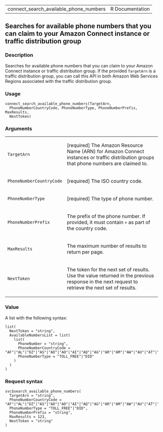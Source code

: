 <table style="width: 100%;">
<tbody>
<tr class="odd">
<td>connect_search_available_phone_numbers</td>
<td style="text-align: right;">R Documentation</td>
</tr>
</tbody>
</table>

## Searches for available phone numbers that you can claim to your Amazon Connect instance or traffic distribution group

### Description

Searches for available phone numbers that you can claim to your Amazon
Connect instance or traffic distribution group. If the provided
`TargetArn` is a traffic distribution group, you can call this API in
both Amazon Web Services Regions associated with the traffic
distribution group.

### Usage

    connect_search_available_phone_numbers(TargetArn,
      PhoneNumberCountryCode, PhoneNumberType, PhoneNumberPrefix, MaxResults,
      NextToken)

### Arguments

<table>
<colgroup>
<col style="width: 35%" />
<col style="width: 65%" />
</colgroup>
<tbody>
<tr class="odd">
<td><code
id="connect_search_available_phone_numbers_:_TargetArn">TargetArn</code></td>
<td><p>[required] The Amazon Resource Name (ARN) for Amazon Connect
instances or traffic distribution groups that phone numbers are claimed
to.</p></td>
</tr>
<tr class="even">
<td><code
id="connect_search_available_phone_numbers_:_PhoneNumberCountryCode">PhoneNumberCountryCode</code></td>
<td><p>[required] The ISO country code.</p></td>
</tr>
<tr class="odd">
<td><code
id="connect_search_available_phone_numbers_:_PhoneNumberType">PhoneNumberType</code></td>
<td><p>[required] The type of phone number.</p></td>
</tr>
<tr class="even">
<td><code
id="connect_search_available_phone_numbers_:_PhoneNumberPrefix">PhoneNumberPrefix</code></td>
<td><p>The prefix of the phone number. If provided, it must contain
<code>+</code> as part of the country code.</p></td>
</tr>
<tr class="odd">
<td><code
id="connect_search_available_phone_numbers_:_MaxResults">MaxResults</code></td>
<td><p>The maximum number of results to return per page.</p></td>
</tr>
<tr class="even">
<td><code
id="connect_search_available_phone_numbers_:_NextToken">NextToken</code></td>
<td><p>The token for the next set of results. Use the value returned in
the previous response in the next request to retrieve the next set of
results.</p></td>
</tr>
</tbody>
</table>

### Value

A list with the following syntax:

    list(
      NextToken = "string",
      AvailableNumbersList = list(
        list(
          PhoneNumber = "string",
          PhoneNumberCountryCode = "AF"|"AL"|"DZ"|"AS"|"AD"|"AO"|"AI"|"AQ"|"AG"|"AR"|"AM"|"AW"|"AU"|"AT"|"AZ"|"BS"|"BH"|"BD"|"BB"|"BY"|"BE"|"BZ"|"BJ"|"BM"|"BT"|"BO"|"BA"|"BW"|"BR"|"IO"|"VG"|"BN"|"BG"|"BF"|"BI"|"KH"|"CM"|"CA"|"CV"|"KY"|"CF"|"TD"|"CL"|"CN"|"CX"|"CC"|"CO"|"KM"|"CK"|"CR"|"HR"|"CU"|"CW"|"CY"|"CZ"|"CD"|"DK"|"DJ"|"DM"|"DO"|"TL"|"EC"|"EG"|"SV"|"GQ"|"ER"|"EE"|"ET"|"FK"|"FO"|"FJ"|"FI"|"FR"|"PF"|"GA"|"GM"|"GE"|"DE"|"GH"|"GI"|"GR"|"GL"|"GD"|"GU"|"GT"|"GG"|"GN"|"GW"|"GY"|"HT"|"HN"|"HK"|"HU"|"IS"|"IN"|"ID"|"IR"|"IQ"|"IE"|"IM"|"IL"|"IT"|"CI"|"JM"|"JP"|"JE"|"JO"|"KZ"|"KE"|"KI"|"KW"|"KG"|"LA"|"LV"|"LB"|"LS"|"LR"|"LY"|"LI"|"LT"|"LU"|"MO"|"MK"|"MG"|"MW"|"MY"|"MV"|"ML"|"MT"|"MH"|"MR"|"MU"|"YT"|"MX"|"FM"|"MD"|"MC"|"MN"|"ME"|"MS"|"MA"|"MZ"|"MM"|"NA"|"NR"|"NP"|"NL"|"AN"|"NC"|"NZ"|"NI"|"NE"|"NG"|"NU"|"KP"|"MP"|"NO"|"OM"|"PK"|"PW"|"PA"|"PG"|"PY"|"PE"|"PH"|"PN"|"PL"|"PT"|"PR"|"QA"|"CG"|"RE"|"RO"|"RU"|"RW"|"BL"|"SH"|"KN"|"LC"|"MF"|"PM"|"VC"|"WS"|"SM"|"ST"|"SA"|"SN"|"RS"|"SC"|"SL"|"SG"|"SX"|"SK"|"SI"|"SB"|"SO"|"ZA"|"KR"|"ES"|"LK"|"SD"|"SR"|"SJ"|"SZ"|"SE"|"CH"|"SY"|"TW"|"TJ"|"TZ"|"TH"|"TG"|"TK"|"TO"|"TT"|"TN"|"TR"|"TM"|"TC"|"TV"|"VI"|"UG"|"UA"|"AE"|"GB"|"US"|"UY"|"UZ"|"VU"|"VA"|"VE"|"VN"|"WF"|"EH"|"YE"|"ZM"|"ZW",
          PhoneNumberType = "TOLL_FREE"|"DID"
        )
      )
    )

### Request syntax

    svc$search_available_phone_numbers(
      TargetArn = "string",
      PhoneNumberCountryCode = "AF"|"AL"|"DZ"|"AS"|"AD"|"AO"|"AI"|"AQ"|"AG"|"AR"|"AM"|"AW"|"AU"|"AT"|"AZ"|"BS"|"BH"|"BD"|"BB"|"BY"|"BE"|"BZ"|"BJ"|"BM"|"BT"|"BO"|"BA"|"BW"|"BR"|"IO"|"VG"|"BN"|"BG"|"BF"|"BI"|"KH"|"CM"|"CA"|"CV"|"KY"|"CF"|"TD"|"CL"|"CN"|"CX"|"CC"|"CO"|"KM"|"CK"|"CR"|"HR"|"CU"|"CW"|"CY"|"CZ"|"CD"|"DK"|"DJ"|"DM"|"DO"|"TL"|"EC"|"EG"|"SV"|"GQ"|"ER"|"EE"|"ET"|"FK"|"FO"|"FJ"|"FI"|"FR"|"PF"|"GA"|"GM"|"GE"|"DE"|"GH"|"GI"|"GR"|"GL"|"GD"|"GU"|"GT"|"GG"|"GN"|"GW"|"GY"|"HT"|"HN"|"HK"|"HU"|"IS"|"IN"|"ID"|"IR"|"IQ"|"IE"|"IM"|"IL"|"IT"|"CI"|"JM"|"JP"|"JE"|"JO"|"KZ"|"KE"|"KI"|"KW"|"KG"|"LA"|"LV"|"LB"|"LS"|"LR"|"LY"|"LI"|"LT"|"LU"|"MO"|"MK"|"MG"|"MW"|"MY"|"MV"|"ML"|"MT"|"MH"|"MR"|"MU"|"YT"|"MX"|"FM"|"MD"|"MC"|"MN"|"ME"|"MS"|"MA"|"MZ"|"MM"|"NA"|"NR"|"NP"|"NL"|"AN"|"NC"|"NZ"|"NI"|"NE"|"NG"|"NU"|"KP"|"MP"|"NO"|"OM"|"PK"|"PW"|"PA"|"PG"|"PY"|"PE"|"PH"|"PN"|"PL"|"PT"|"PR"|"QA"|"CG"|"RE"|"RO"|"RU"|"RW"|"BL"|"SH"|"KN"|"LC"|"MF"|"PM"|"VC"|"WS"|"SM"|"ST"|"SA"|"SN"|"RS"|"SC"|"SL"|"SG"|"SX"|"SK"|"SI"|"SB"|"SO"|"ZA"|"KR"|"ES"|"LK"|"SD"|"SR"|"SJ"|"SZ"|"SE"|"CH"|"SY"|"TW"|"TJ"|"TZ"|"TH"|"TG"|"TK"|"TO"|"TT"|"TN"|"TR"|"TM"|"TC"|"TV"|"VI"|"UG"|"UA"|"AE"|"GB"|"US"|"UY"|"UZ"|"VU"|"VA"|"VE"|"VN"|"WF"|"EH"|"YE"|"ZM"|"ZW",
      PhoneNumberType = "TOLL_FREE"|"DID",
      PhoneNumberPrefix = "string",
      MaxResults = 123,
      NextToken = "string"
    )
